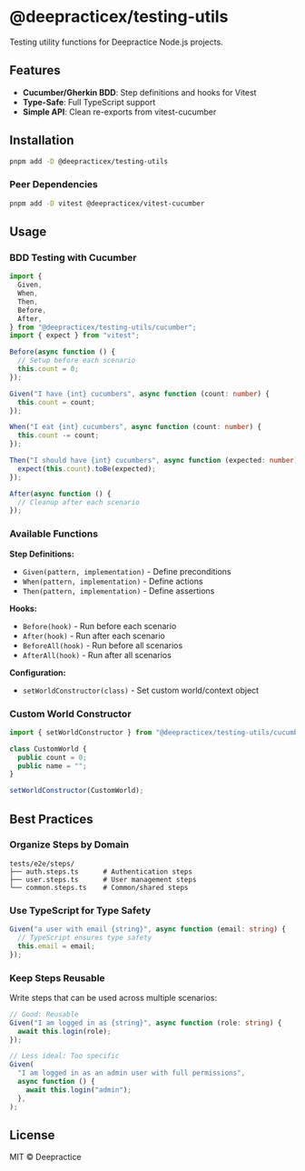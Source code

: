 # @deepracticex/testing-utils

Testing utility functions for Deepractice Node.js projects.

## Features

- **Cucumber/Gherkin BDD**: Step definitions and hooks for Vitest
- **Type-Safe**: Full TypeScript support
- **Simple API**: Clean re-exports from vitest-cucumber

## Installation

```bash
pnpm add -D @deepracticex/testing-utils
```

### Peer Dependencies

```bash
pnpm add -D vitest @deepracticex/vitest-cucumber
```

## Usage

### BDD Testing with Cucumber

```typescript
import {
  Given,
  When,
  Then,
  Before,
  After,
} from "@deepracticex/testing-utils/cucumber";
import { expect } from "vitest";

Before(async function () {
  // Setup before each scenario
  this.count = 0;
});

Given("I have {int} cucumbers", async function (count: number) {
  this.count = count;
});

When("I eat {int} cucumbers", async function (count: number) {
  this.count -= count;
});

Then("I should have {int} cucumbers", async function (expected: number) {
  expect(this.count).toBe(expected);
});

After(async function () {
  // Cleanup after each scenario
});
```

### Available Functions

**Step Definitions:**

- `Given(pattern, implementation)` - Define preconditions
- `When(pattern, implementation)` - Define actions
- `Then(pattern, implementation)` - Define assertions

**Hooks:**

- `Before(hook)` - Run before each scenario
- `After(hook)` - Run after each scenario
- `BeforeAll(hook)` - Run before all scenarios
- `AfterAll(hook)` - Run after all scenarios

**Configuration:**

- `setWorldConstructor(class)` - Set custom world/context object

### Custom World Constructor

```typescript
import { setWorldConstructor } from "@deepracticex/testing-utils/cucumber";

class CustomWorld {
  public count = 0;
  public name = "";
}

setWorldConstructor(CustomWorld);
```

## Best Practices

### Organize Steps by Domain

```
tests/e2e/steps/
├── auth.steps.ts      # Authentication steps
├── user.steps.ts      # User management steps
└── common.steps.ts    # Common/shared steps
```

### Use TypeScript for Type Safety

```typescript
Given("a user with email {string}", async function (email: string) {
  // TypeScript ensures type safety
  this.email = email;
});
```

### Keep Steps Reusable

Write steps that can be used across multiple scenarios:

```typescript
// Good: Reusable
Given("I am logged in as {string}", async function (role: string) {
  await this.login(role);
});

// Less ideal: Too specific
Given(
  "I am logged in as an admin user with full permissions",
  async function () {
    await this.login("admin");
  },
);
```

## License

MIT © Deepractice
